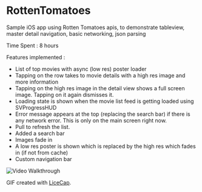 # RottenTomatoes
Sample iOS app using Rotten Tomatoes apis, to demonstrate tableview, master detail navigation, basic networking, json parsing

Time Spent : 8 hours

Features implemented :

- List of top movies with async (low res) poster loader
- Tapping on the row takes to movie details with a high res image and more information
- Tapping on the high res image in the detail view shows a full screen image. Tapping on it again dismisses it.
- Loading state is shown when the movie list feed is getting loaded using SVProgressHUD
- Error message appears at the top (replacing the search bar) if there is any network error. This is only on the main screen right now.
- Pull to refresh the list.
- Added a search bar
- Images fade in
- A low res poster is shown which is replaced by the high res which fades in (if not from cache)
- Custom navigation bar

![Video Walkthrough](tomatoes.gif)

GIF created with [LiceCap](http://www.cockos.com/licecap/).
